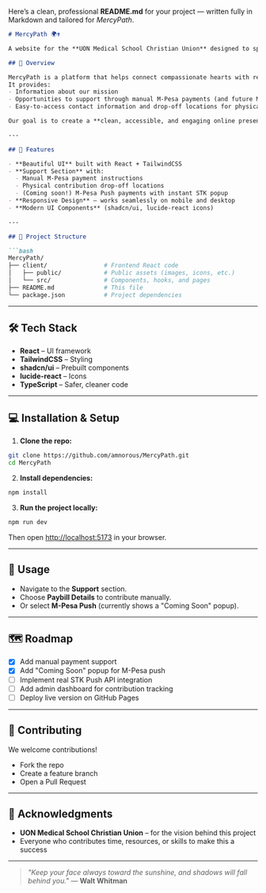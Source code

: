 Here’s a clean, professional **README.md** for your project — written fully in Markdown and tailored for *MercyPath*.

````markdown
# MercyPath 🌍✝️  

A website for the **UON Medical School Christian Union** designed to spread compassion, share resources, and allow supporters to give easily.  

## 📖 Overview  

MercyPath is a platform that helps connect compassionate hearts with real needs.  
It provides:  
- Information about our mission  
- Opportunities to support through manual M-Pesa payments (and future M-Pesa Push support)  
- Easy-to-access contact information and drop-off locations for physical contributions  

Our goal is to create a **clean, accessible, and engaging online presence** for our ministry.  

---

## 🚀 Features  

- **Beautiful UI** built with React + TailwindCSS  
- **Support Section** with:  
  - Manual M-Pesa payment instructions  
  - Physical contribution drop-off locations  
  - (Coming soon!) M-Pesa Push payments with instant STK popup  
- **Responsive Design** – works seamlessly on mobile and desktop  
- **Modern UI Components** (shadcn/ui, lucide-react icons)  

---

## 📂 Project Structure  

```bash
MercyPath/
├── client/                # Frontend React code
│   ├── public/            # Public assets (images, icons, etc.)
│   └── src/               # Components, hooks, and pages
├── README.md              # This file
└── package.json           # Project dependencies
````

---

## 🛠️ Tech Stack

* **React** – UI framework
* **TailwindCSS** – Styling
* **shadcn/ui** – Prebuilt components
* **lucide-react** – Icons
* **TypeScript** – Safer, cleaner code

---

## 💻 Installation & Setup

1. **Clone the repo:**

```bash
git clone https://github.com/amnorous/MercyPath.git
cd MercyPath
```

2. **Install dependencies:**

```bash
npm install
```

3. **Run the project locally:**

```bash
npm run dev
```

Then open [http://localhost:5173](http://localhost:5173) in your browser.

---

## 🧾 Usage

* Navigate to the **Support** section.
* Choose **Paybill Details** to contribute manually.
* Or select **M-Pesa Push** (currently shows a "Coming Soon" popup).

---

## 🗺️ Roadmap

* [x] Add manual payment support
* [x] Add "Coming Soon" popup for M-Pesa push
* [ ] Implement real STK Push API integration
* [ ] Add admin dashboard for contribution tracking
* [ ] Deploy live version on GitHub Pages

---

## 🤝 Contributing

We welcome contributions!

* Fork the repo
* Create a feature branch
* Open a Pull Request

---

## 🙏 Acknowledgments

* **UON Medical School Christian Union** – for the vision behind this project
* Everyone who contributes time, resources, or skills to make this a success

---

> *"Keep your face always toward the sunshine, and shadows will fall behind you."*
> — **Walt Whitman**
